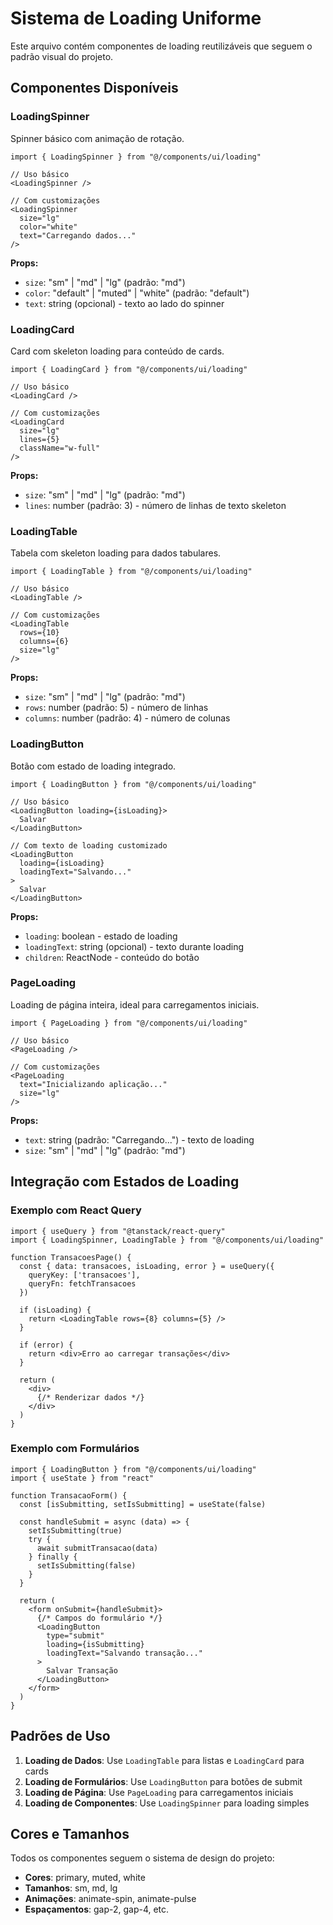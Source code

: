 # Sistema de Loading Uniforme

Este arquivo contém componentes de loading reutilizáveis que seguem o padrão visual do projeto.

## Componentes Disponíveis

### LoadingSpinner
Spinner básico com animação de rotação.

```tsx
import { LoadingSpinner } from "@/components/ui/loading"

// Uso básico
<LoadingSpinner />

// Com customizações
<LoadingSpinner 
  size="lg" 
  color="white" 
  text="Carregando dados..." 
/>
```

**Props:**
- `size`: "sm" | "md" | "lg" (padrão: "md")
- `color`: "default" | "muted" | "white" (padrão: "default")
- `text`: string (opcional) - texto ao lado do spinner

### LoadingCard
Card com skeleton loading para conteúdo de cards.

```tsx
import { LoadingCard } from "@/components/ui/loading"

// Uso básico
<LoadingCard />

// Com customizações
<LoadingCard 
  size="lg" 
  lines={5} 
  className="w-full"
/>
```

**Props:**
- `size`: "sm" | "md" | "lg" (padrão: "md")
- `lines`: number (padrão: 3) - número de linhas de texto skeleton

### LoadingTable
Tabela com skeleton loading para dados tabulares.

```tsx
import { LoadingTable } from "@/components/ui/loading"

// Uso básico
<LoadingTable />

// Com customizações
<LoadingTable 
  rows={10} 
  columns={6} 
  size="lg"
/>
```

**Props:**
- `size`: "sm" | "md" | "lg" (padrão: "md")
- `rows`: number (padrão: 5) - número de linhas
- `columns`: number (padrão: 4) - número de colunas

### LoadingButton
Botão com estado de loading integrado.

```tsx
import { LoadingButton } from "@/components/ui/loading"

// Uso básico
<LoadingButton loading={isLoading}>
  Salvar
</LoadingButton>

// Com texto de loading customizado
<LoadingButton 
  loading={isLoading} 
  loadingText="Salvando..."
>
  Salvar
</LoadingButton>
```

**Props:**
- `loading`: boolean - estado de loading
- `loadingText`: string (opcional) - texto durante loading
- `children`: ReactNode - conteúdo do botão

### PageLoading
Loading de página inteira, ideal para carregamentos iniciais.

```tsx
import { PageLoading } from "@/components/ui/loading"

// Uso básico
<PageLoading />

// Com customizações
<PageLoading 
  text="Inicializando aplicação..." 
  size="lg"
/>
```

**Props:**
- `text`: string (padrão: "Carregando...") - texto de loading
- `size`: "sm" | "md" | "lg" (padrão: "md")

## Integração com Estados de Loading

### Exemplo com React Query
```tsx
import { useQuery } from "@tanstack/react-query"
import { LoadingSpinner, LoadingTable } from "@/components/ui/loading"

function TransacoesPage() {
  const { data: transacoes, isLoading, error } = useQuery({
    queryKey: ['transacoes'],
    queryFn: fetchTransacoes
  })

  if (isLoading) {
    return <LoadingTable rows={8} columns={5} />
  }

  if (error) {
    return <div>Erro ao carregar transações</div>
  }

  return (
    <div>
      {/* Renderizar dados */}
    </div>
  )
}
```

### Exemplo com Formulários
```tsx
import { LoadingButton } from "@/components/ui/loading"
import { useState } from "react"

function TransacaoForm() {
  const [isSubmitting, setIsSubmitting] = useState(false)

  const handleSubmit = async (data) => {
    setIsSubmitting(true)
    try {
      await submitTransacao(data)
    } finally {
      setIsSubmitting(false)
    }
  }

  return (
    <form onSubmit={handleSubmit}>
      {/* Campos do formulário */}
      <LoadingButton 
        type="submit" 
        loading={isSubmitting}
        loadingText="Salvando transação..."
      >
        Salvar Transação
      </LoadingButton>
    </form>
  )
}
```

## Padrões de Uso

1. **Loading de Dados**: Use `LoadingTable` para listas e `LoadingCard` para cards
2. **Loading de Formulários**: Use `LoadingButton` para botões de submit
3. **Loading de Página**: Use `PageLoading` para carregamentos iniciais
4. **Loading de Componentes**: Use `LoadingSpinner` para loading simples

## Cores e Tamanhos

Todos os componentes seguem o sistema de design do projeto:
- **Cores**: primary, muted, white
- **Tamanhos**: sm, md, lg
- **Animações**: animate-spin, animate-pulse
- **Espaçamentos**: gap-2, gap-4, etc. 